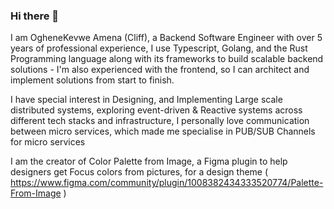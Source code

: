 ### Hi there 👋

I am OgheneKevwe Amena (Cliff), a Backend Software Engineer with over 5 years of professional experience, I use Typescript, Golang, and the Rust Programming language along with its frameworks to build scalable backend solutions -  I'm also experienced with the frontend, so I can architect and implement solutions from start to finish.

I have special interest in Designing, and Implementing Large scale distributed systems, exploring event-driven & Reactive systems across different tech stacks and infrastructure, I personally love communication between micro services, which made me specialise in PUB/SUB Channels for micro services

I am the creator of Color Palette from Image, a Figma plugin to help designers get Focus colors from pictures, for a design theme ( https://www.figma.com/community/plugin/1008382434333520774/Palette-From-Image )
